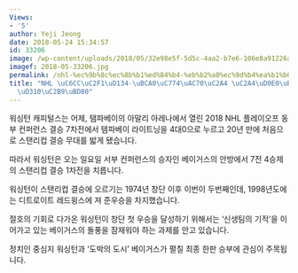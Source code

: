 ```yaml
---
Views:
- '5'
author: Yeji Jeong
date: 2018-05-24 15:34:57
id: 33206
image: /wp-content/uploads/2018/05/32e98e5f-5d5c-4aa2-b7e6-106e8a91226a.jpg
imagef: 2018-05-33206.jpg
permalink: /nhl-%ec%9b%8c%ec%8b%b1%ed%84%b4-%eb%b2%a0%ec%9d%b4%ea%b1%b0%ec%8a%a4-%ec%8a%a4%ed%83%a0%eb%a6%ac%ec%bb%b5-%ed%95%9c%ed%8c%90%ec%8a%b9%eb%b6%80/
title: "NHL \uC6CC\uC2F1\uD134-\uBCA0\uC774\uAC70\uC2A4 \uC2A4\uD0E0\uB9AC\uCEF5 \uD55C\
  \uD310\uC2B9\uBD80"
---
```


워싱턴 캐피털스는 어제, 탬파베이의 아말리 아레나에서 열린 2018 NHL 플레이오프 동부 컨퍼런스 결승 7차전에서 템파베이 라이트닝을 4대0으로 누르고 20년 만에 처음으로 스탠리컵 결승 무대를 밟게 됐습니다.

따라서 워싱턴은 오는 일요일 서부 컨퍼런스의 승자인 베이거스의 안방에서 7전 4승제의 스탠리컵 결승 1차전을 치릅니다.

워싱턴이 스탠리컵 결승에 오르기는 1974년 창단 이후 이번이 두번째인데, 1998년도에는 디트로이트 레드윙스에 져 준우승을 차지했습니다.

절호의 기회로 다가온 워싱턴이 창단 첫 우승을 달성하기 위해서는 ‘신생팀의 기적’을 이어가고 있는 베이거스의 돌풍을 잠재워야 하는 과제를 안고 있습니다.

정치인 중심지 워싱턴과 ‘도박의 도시’ 베이거스가 펼칠 최종 한판 승부에 관심이 주목됩니다.